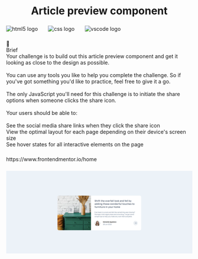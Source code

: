 <h1 align="center">Article preview component</h1>

###

<div align="left">
  <img src="https://cdn.jsdelivr.net/gh/devicons/devicon/icons/html5/html5-original.svg" height="30" alt="html5 logo"  />
  <img width="20" />
  <img src="https://cdn.jsdelivr.net/gh/devicons/devicon/icons/css3/css3-original.svg" height="30" alt="css logo"  />
  <img width="20" />
  <img src="https://cdn.jsdelivr.net/gh/devicons/devicon/icons/vscode/vscode-original.svg" height="30" alt="vscode logo"  />
</div>

###

<p align="left">📝<br>Brief<br>Your challenge is to build out this article preview component and get it looking as close to the design as possible.<br><br>You can use any tools you like to help you complete the challenge. So if you've got something you'd like to practice, feel free to give it a go.<br><br>The only JavaScript you'll need for this challenge is to initiate the share options when someone clicks the share icon.<br><br>Your users should be able to:<br><br>See the social media share links when they click the share icon<br>View the optimal layout for each page depending on their device's screen size<br>See hover states for all interactive elements on the page</p>

###

<p align="left">https://www.frontendmentor.io/home</p>

###

![Immagine finale](pagina.png)
